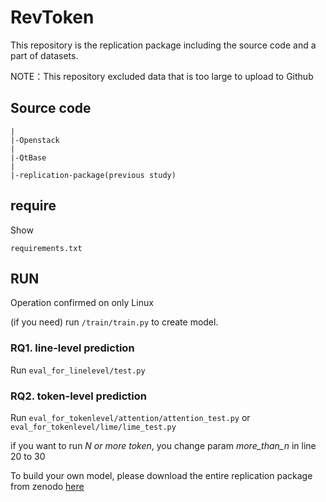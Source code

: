 # RevToken

This repository is the replication package including the source code and a part of datasets.

NOTE：This repository excluded data that is too large to upload to Github
## Source code
```
|
|-Openstack
|
|-QtBase
|
|-replication-package(previous study)
```

## require
Show
```
requirements.txt
```

## RUN
Operation confirmed on only Linux

(if you need) run ```/train/train.py``` to create model.
### RQ1. line-level prediction
Run ```eval_for_linelevel/test.py```

### RQ2. token-level prediction
Run ```eval_for_tokenlevel/attention/attention_test.py``` or ```eval_for_tokenlevel/lime/lime_test.py```

if you want to run *N or more token*, you change param *more_than_n* in line 20 to 30

To build your own model, please download the entire replication package from zenodo [here](https://zenodo.org/records/13934388)

